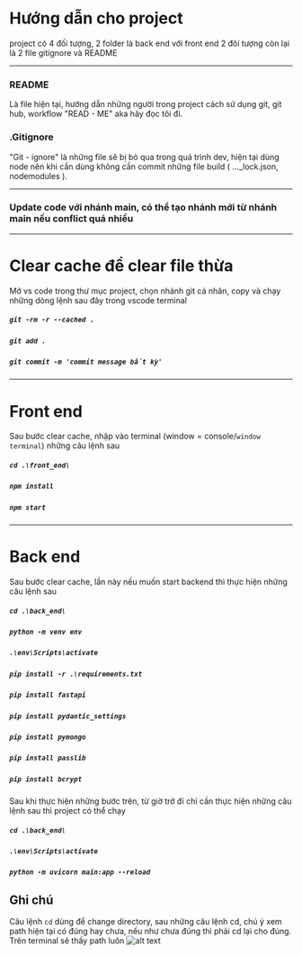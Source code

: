 # Hướng dẫn cho project

project có 4 đối tượng, 2 folder là back end với front end
2 đôí tượng còn lại là 2 file gitignore và README

---------------------------------

### README
Là file hiện tại, hướng dẫn những người trong project cách sử dụng git, git hub, workflow
"READ - ME" aka hãy đọc tôi đi.

### .Gitignore

"Git - ignore" là những file sẽ bị bỏ qua trong quá trình dev, hiện tại dùng node nên khi cần dùng không cần commit những file build ( ..._lock.json, nodemodules ). 

---------------------------------
### Update code với nhánh main, có thể tạo nhánh mới từ nhánh main nếu conflict quá nhiều
---------------------------------
# Clear cache để clear file thừa 
Mở vs code trong thư mục project, chọn nhánh git cá nhân, copy và chạy những dòng lệnh sau đây trong vscode terminal
##### `git -rm -r --cached .`
##### `git add .`
##### `git commit -m 'commit message bất kỳ'`

----------------------------------
# Front end
Sau bước clear cache, nhập vào terminal (window = console/`window terminal`) những câu lệnh sau 
##### `cd .\front_end\`
##### `npm install`
##### `npm start`

------------------------
# Back end
Sau bước clear cache, lần này nếu muốn start backend thì thực hiện những câu lệnh sau
##### `cd .\back_end\`
##### `python -m venv env`
##### `.\env\Scripts\activate`
##### `pip install -r .\requirements.txt`
##### `pip install fastapi`
##### `pip install pydantic_settings`
##### `pip install pymongo`
##### `pip install passlib`
##### `pip install bcrypt`

Sau khi thực hiện những bước trên, từ giờ trở đi chỉ cần thực hiện những câu lệnh sau thì project có thể chạy
##### `cd .\back_end\`
##### `.\env\Scripts\activate`
##### `python -m uvicorn main:app --reload`

Ghi chú
--------------------
Câu lệnh `cd` dùng để change directory, sau những câu lệnh cd, chú ý xem path hiện tại có đúng hay chưa, nếu như chưa đúng thì phải cd lại cho đúng. Trên terminal sẽ thấy path luôn
![alt text](http://url/to/img.png)
